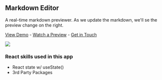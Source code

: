 ## Markdown Editor

A real-time markdown previewer. As we update the markdown, we'll se the preview change on the right.

[View Demo](https://#) - [Watch a Preview](https://www.youtube.com/c/CarlosAlfaro/videos) - [Get in Touch](https://www.carlosalfaro.dev/)

[![](https://my-s3-uploads103811-dev.s3.amazonaws.com/markdown-editor.gif)](https://www.carlosalfaro.dev/)

### React skills used in this app

- React state w/ useState()
- 3rd Party Packages
